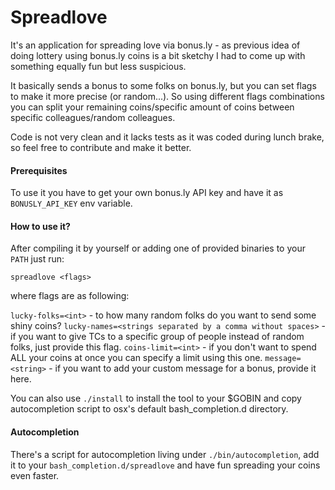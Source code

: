 # Spreadlove

It's an application for spreading love via bonus.ly - as previous idea of doing lottery using bonus.ly coins is a bit sketchy I had to come up with something equally fun but less suspicious.

It basically sends a bonus to some folks on bonus.ly, but you can set flags to make it more precise (or random...). So using different flags combinations you can split your remaining coins/specific amount of coins between specific colleagues/random colleagues.

Code is not very clean and it lacks tests as it was coded during lunch brake, so feel free to contribute and make it better.

#### Prerequisites

To use it you have to get your own bonus.ly API key and have it as `BONUSLY_API_KEY` env variable.

#### How to use it?

After compiling it by yourself or adding one of provided binaries to your `PATH` just run:
```
spreadlove <flags>
```

where flags are as following:

`lucky-folks=<int>` - to how many random folks do you want to send some shiny coins?
`lucky-names=<strings separated by a comma without spaces>` - if you want to give TCs to a specific group of people instead of random folks, just provide this flag.
`coins-limit=<int>` - if you don't want to spend ALL your coins at once you can specify a limit using this one.
`message=<string>` - if you want to add your custom message for a bonus, provide it here.

You can also use `./install` to install the tool to your $GOBIN and copy autocompletion script to osx's default bash_completion.d directory.

#### Autocompletion

There's a script for autocompletion living under `./bin/autocompletion`, add it to your `bash_completion.d/spreadlove` and have fun spreading your coins even faster.